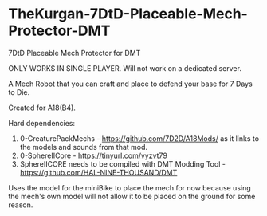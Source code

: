 # TheKurgan-7DtD-Placeable-Mech-Protector-DMT
7DtD Placeable Mech Protector for DMT

ONLY WORKS IN SINGLE PLAYER. Will not work on a dedicated server.

A Mech Robot that you can craft and place to defend your base for 7 Days to Die.

Created for A18(B4).

Hard dependencies:
 1.   0-CreaturePackMechs - https://github.com/7D2D/A18Mods/ as it links to the models and sounds from that mod.
 2.   0-SphereIICore - https://tinyurl.com/vyzvt79
 3.   SphereIICORE needs to be compiled with DMT Modding Tool - https://github.com/HAL-NINE-THOUSAND/DMT

Uses the model for the miniBike to place the mech for now because using the mech's own model will not allow it to be placed on the ground for some reason.
